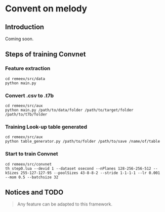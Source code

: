 Convent on melody
===

Introduction
---
Coming soon.

Steps of training Convnet
---
### Feature extraction
    cd remeex/src/data
    python main.py

### Convert .csv to .t7b
    cd remeex/src/aux
    python main.py /path/to/data/folder /path/to/target/folder /path/to/t7b/folder

### Training Look-up table generated
    cd remeex/src/aux
    python table_generator.py /path/to/folder /path/to/save /name/of/table

### Start to train Convnet
    cd remeex/src/convnet
    th step0.lua --devid 1 --dataset osecond --nPlanes 128-256-256-512 --kSizes 255-127-127-95 --poolSizes 43-8-8-2 --stride 1-1-1-1 --lr 0.001 --mom 0.5 --batchsize 32


Notices and TODO
---
> Any feature can be adapted to this framework.
